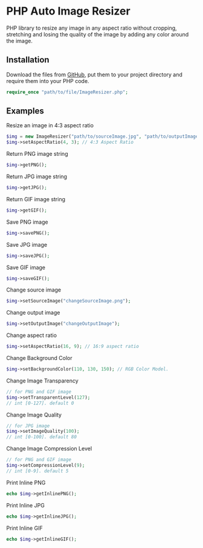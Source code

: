# PHP Auto Image Resizer

PHP library to resize any image in any aspect ratio without cropping, stretching and losing the quality of the image by adding any color around the image.

## Installation

Download the files from [GitHub](https://github.com/AbdulMannaf/php-auto-image-resizer/archive/master.zip), put them to your project directory and require them into your PHP code.

```php
require_once "path/to/file/ImageResizer.php";
```

## Examples

Resize an image in 4:3 aspect ratio

```php
$img = new ImageResizer("path/to/sourceImage.jpg", "path/to/outputImage");
$img->setAspectRatio(4, 3); // 4:3 Aspect Ratio
```

Return PNG image string

```php
$img->getPNG();
```

Return JPG image string

```php
$img->getJPG();
```

Return GIF image string

```php
$img->getGIF();
```

Save PNG image

```php
$img->savePNG();
```

Save JPG image

```php
$img->saveJPG();
```

Save GIF image

```php
$img->saveGIF();
```

Change source image

```php
$img->setSourceImage("changeSourceImage.png");
```

Change output image

```php
$img->setOutputImage("changeOutputImage");
```

Change aspect ratio

```php
$img->setAspectRatio(16, 9); // 16:9 aspect ratio
```

Change Background Color

```php
$img->setBackgroundColor(110, 130, 150); // RGB Color Model.
```

Change Image Transparency

```php
// for PNG and GIF image
$img->setTransparentLevel(127);
// int [0-127]. default 0
```

Change Image Quality

```php
// for JPG image
$img->setImageQuality(100);
// int [0-100]. default 80
```

Change Image Compression Level

```php
// for PNG and GIF image
$img->setCompressionLevel(9);
// int [0-9]. default 5
```

Print Inline PNG

```php
echo $img->getInlinePNG();
```

Print Inline JPG

```php
echo $img->getInlineJPG();

```

Print Inline GIF

```php
echo $img->getInlineGIF();
```
